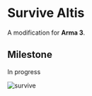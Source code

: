 Survive Altis
========
A modification for **Arma 3**.  
  
Milestone
----------
In progress  
  
![survive](http://arma3.cc/survive.jpg "survive")